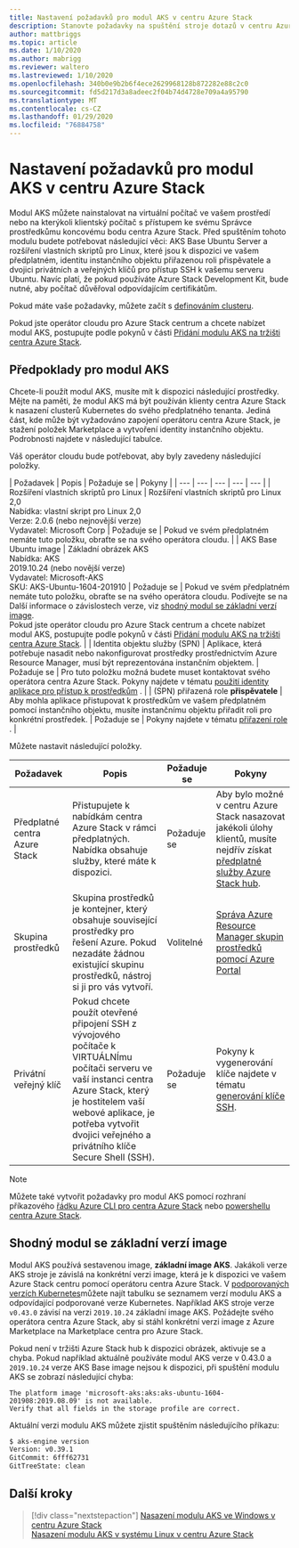 ```yaml
---
title: Nastavení požadavků pro modul AKS v centru Azure Stack
description: Stanovte požadavky na spuštění stroje dotazů v centru Azure Stack.
author: mattbriggs
ms.topic: article
ms.date: 1/10/2020
ms.author: mabrigg
ms.reviewer: waltero
ms.lastreviewed: 1/10/2020
ms.openlocfilehash: 340b0e9b2b6f4ece2629968128b872282e88c2c0
ms.sourcegitcommit: fd5d217d3a8adeec2f04b74d4728e709a4a95790
ms.translationtype: MT
ms.contentlocale: cs-CZ
ms.lasthandoff: 01/29/2020
ms.locfileid: "76884758"
---
```

# <a name="set-up-the-prerequisites-for-the-aks-engine-on-azure-stack-hub"></a>Nastavení požadavků pro modul AKS v centru Azure Stack

Modul AKS můžete nainstalovat na virtuální počítač ve vašem prostředí nebo na kterýkoli klientský počítač s přístupem ke svému Správce prostředkůmu koncovému bodu centra Azure Stack. Před spuštěním tohoto modulu budete potřebovat následující věci: AKS Base Ubuntu Server a rozšíření vlastních skriptů pro Linux, které jsou k dispozici ve vašem předplatném, identitu instančního objektu přiřazenou roli přispěvatele a dvojici privátních a veřejných klíčů pro přístup SSH k vašemu serveru Ubuntu. Navíc platí, že pokud používáte Azure Stack Development Kit, bude nutné, aby počítač důvěřoval odpovídajícím certifikátům.

Pokud máte vaše požadavky, můžete začít s [definováním clusteru](azure-stack-kubernetes-aks-engine-deploy-cluster.md).

Pokud jste operátor cloudu pro Azure Stack centrum a chcete nabízet modul AKS, postupujte podle pokynů v části [Přidání modulu AKS na tržišti centra Azure Stack](../operator/azure-stack-aks-engine.md).

## <a name="prerequisites-for-the-aks-engine"></a>Předpoklady pro modul AKS

Chcete-li použít modul AKS, musíte mít k dispozici následující prostředky. Mějte na paměti, že modul AKS má být používán klienty centra Azure Stack k nasazení clusterů Kubernetes do svého předplatného tenanta. Jediná část, kde může být vyžadováno zapojení operátoru centra Azure Stack, je stažení položek Marketplace a vytvoření identity instančního objektu. Podrobnosti najdete v následující tabulce.

Váš operátor cloudu bude potřebovat, aby byly zavedeny následující položky.

| Požadavek | Popis | Požaduje se | Pokyny |
| --- | --- | --- | --- | --- |
| Rozšíření vlastních skriptů pro Linux | Rozšíření vlastních skriptů pro Linux 2,0<br>Nabídka: vlastní skript pro Linux 2,0<br>Verze: 2.0.6 (nebo nejnovější verze)<br>Vydavatel: Microsoft Corp | Požaduje se | Pokud ve svém předplatném nemáte tuto položku, obraťte se na svého operátora cloudu. |
| AKS Base Ubuntu image | Základní obrázek AKS<br>Nabídka: AKS<br> 2019.10.24 (nebo novější verze)<br>Vydavatel: Microsoft-AKS<br>SKU: AKS-Ubuntu-1604-201910 | Požaduje se | Pokud ve svém předplatném nemáte tuto položku, obraťte se na svého operátora cloudu. Podívejte se na Další informace o závislostech verze, viz [shodný modul se základní verzí image](#matching-engine-to-base-image-version).<br> Pokud jste operátor cloudu pro Azure Stack centrum a chcete nabízet modul AKS, postupujte podle pokynů v části [Přidání modulu AKS na tržišti centra Azure Stack](../operator/azure-stack-aks-engine.md). |
| Identita objektu služby (SPN) |  Aplikace, která potřebuje nasadit nebo nakonfigurovat prostředky prostřednictvím Azure Resource Manager, musí být reprezentována instančním objektem. | Požaduje se | Pro tuto položku možná budete muset kontaktovat svého operátora centra Azure Stack.  Pokyny najdete v tématu [použití identity aplikace pro přístup k prostředkům](https://docs.microsoft.com/azure-stack/operator/azure-stack-create-service-principals) . |
| (SPN) přiřazená role **přispěvatele** | Aby mohla aplikace přistupovat k prostředkům ve vašem předplatném pomocí instančního objektu, musíte instančnímu objektu přiřadit roli pro konkrétní prostředek. | Požaduje se | Pokyny najdete v tématu [přiřazení role](https://docs.microsoft.com/azure-stack/operator/azure-stack-create-service-principals#assign-a-role) . |

Můžete nastavit následující položky.

| Požadavek | Popis | Požaduje se | Pokyny |
| --- | --- | --- | --- |
| Předplatné centra Azure Stack | Přistupujete k nabídkám centra Azure Stack v rámci předplatných. Nabídka obsahuje služby, které máte k dispozici. | Požaduje se | Aby bylo možné v centru Azure Stack nasazovat jakékoli úlohy klientů, musíte nejdřív získat [předplatné služby Azure Stack hub](https://docs.microsoft.com/azure-stack/user/azure-stack-subscribe-services). |
| Skupina prostředků | Skupina prostředků je kontejner, který obsahuje související prostředky pro řešení Azure. Pokud nezadáte žádnou existující skupinu prostředků, nástroj si ji pro vás vytvoří. | Volitelné | [Správa Azure Resource Manager skupin prostředků pomocí Azure Portal](https://docs.microsoft.com/azure/azure-resource-manager/manage-resource-groups-portal) |
| Privátní veřejný klíč | Pokud chcete použít otevřené připojení SSH z vývojového počítače k VIRTUÁLNÍmu počítači serveru ve vaší instanci centra Azure Stack, který je hostitelem vaší webové aplikace, je potřeba vytvořit dvojici veřejného a privátního klíče Secure Shell (SSH). | Požaduje se | Pokyny k vygenerování klíče najdete v tématu [generování klíče SSH](https://docs.microsoft.com/azure-stack/user/azure-stack-dev-start-howto-ssh-public-key).|


> [!Note]  
> Můžete také vytvořit požadavky pro modul AKS pomocí rozhraní příkazového [řádku Azure CLI pro centra Azure Stack](https://docs.microsoft.com/azure-stack/user/azure-stack-version-profiles-azurecli2) nebo [powershellu centra Azure Stack](https://docs.microsoft.com/azure-stack/operator/azure-stack-powershell-install).

## <a name="matching-engine-to-base-image-version"></a>Shodný modul se základní verzí image

Modul AKS používá sestavenou image, **základní image AKS**. Jakákoli verze AKS stroje je závislá na konkrétní verzi image, která je k dispozici ve vašem Azure Stack centru pomocí operátoru centra Azure Stack. V [podporovaných verzích Kubernetes](https://github.com/Azure/aks-engine/blob/master/docs/topics/azure-stack.md#supported-kubernetes-versions)můžete najít tabulku se seznamem verzí modulu AKS a odpovídající podporované verze Kubernetes. Například AKS stroje verze `v0.43.0` závisí na verzi `2019.10.24` základní image AKS. Požádejte svého operátora centra Azure Stack, aby si stáhl konkrétní verzi image z Azure Marketplace na Marketplace centra pro Azure Stack.

Pokud není v tržišti Azure Stack hub k dispozici obrázek, aktivuje se a chyba. Pokud například aktuálně používáte modul AKS verze v 0.43.0 a `2019.10.24` verze AKS Base image nejsou k dispozici, při spuštění modulu AKS se zobrazí následující chyba: 

```Text  
The platform image 'microsoft-aks:aks:aks-ubuntu-1604-201908:2019.08.09' is not available. 
Verify that all fields in the storage profile are correct.
```

Aktuální verzi modulu AKS můžete zjistit spuštěním následujícího příkazu:

```bash  
$ aks-engine version
Version: v0.39.1
GitCommit: 6fff62731
GitTreeState: clean
```

## <a name="next-steps"></a>Další kroky

> [!div class="nextstepaction"]
> [Nasazení modulu AKS ve Windows v centru Azure Stack](azure-stack-kubernetes-aks-engine-deploy-windows.md)  
> [Nasazení modulu AKS v systému Linux v centru Azure Stack](azure-stack-kubernetes-aks-engine-deploy-linux.md)